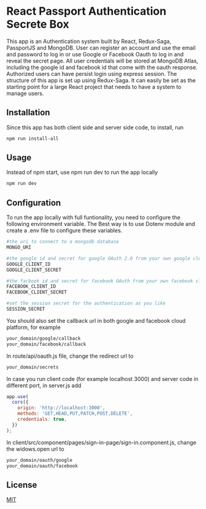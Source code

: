 # React Passport Authentication Secrete Box

This app is an Authentication system built by React, Redux-Saga, PassportJS and MongoDB.
User can register an account and use the email and password to log in or use Google or Facebook Oauth to log in and reveal the secret page. All user credentials will be stored at MongoDB Atlas, including the google id and facebook id that come with the oauth response. Authorized users can have persist login using express session. The structure of this app is set up using Redux-Saga. It can easily be set as the starting point for a large React project that needs to have a system to manage users.

## Installation

Since this app has both client side and server side code, to install, run

```bash
npm run install-all
```

## Usage

Instead of npm start, use npm run dev to run the app locally

```bash
npm run dev
```

## Configuration

To run the app locally with full funtionality, you need to configure the following environment variable. The Best way is to use Dotenv module and create a .env file to configure these variables.

```bash
#the uri to connect to a mongodb database
MONGO_URI

#the google id and secret for google OAuth 2.0 from your own google cloud platform
GOOGLE_CLIENT_ID
GOOGLE_CLIENT_SECRET

#the facbook id and secret for facebook OAuth from your own facebook cloud platform
FACEBOOK_CLIENT_ID
FACEBOOK_CLIENT_SECRET

#set the session secret for the authentication as you like
SESSION_SECRET
```

You should also set the callback url in both google and facebook cloud platform, for example

```bash
your_domain/google/callback
your_domain/facebook/callback
```

In route/api/oauth.js file, change the redirect url to

```bash
your_domain/secrets
```

In case you run client code (for example localhost 3000) and server code in different port, in server.js add

```javascript
app.use(
  cors({
    origin: 'http://localhost:3000',
    methods: 'GET,HEAD,PUT,PATCH,POST,DELETE',
    credentials: true,
  })
);
```

In client/src/component/pages/sign-in-page/sign-in.component.js, change the widows.open url to

```bash
your_domain/oauth/google
your_domain/oauth/facebook
```

## License

[MIT](https://choosealicense.com/licenses/mit/)
